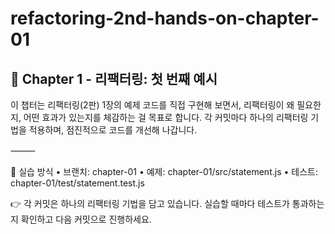 # refactoring-2nd-hands-on-chapter-01

## 📘 Chapter 1 - 리팩터링: 첫 번째 예시

이 챕터는 리팩터링(2판) 1장의 예제 코드를 직접 구현해 보면서, 리팩터링이 왜 필요한지, 어떤 효과가 있는지를 체감하는 걸 목표로 합니다.
각 커밋마다 하나의 리팩터링 기법을 적용하며, 점진적으로 코드를 개선해 나갑니다.

⸻

🧪 실습 방식
• 브랜치: chapter-01
• 예제: chapter-01/src/statement.js
• 테스트: chapter-01/test/statement.test.js

👉 각 커밋은 하나의 리팩터링 기법을 담고 있습니다.
실습할 때마다 테스트가 통과하는지 확인하고 다음 커밋으로 진행하세요.
